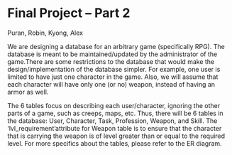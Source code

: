 # Final Project – Part 2
Puran, Robin, Kyong, Alex 

We are designing a database for an arbitrary game (specifically RPG). The database is meant to be maintained/updated by the administrator of the game.There are some restrictions to the database that would make the design/implementation of the database simpler. For example, one user is limited to have just one character in the game.  Also, we will assume that each character will have only one (or no) weapon, instead of having an armor as well. 

The 6 tables focus on describing each user/character, ignoring the other parts of a game, such as creeps, maps, etc. Thus, there will be 6 tables in the database: User, Character, Task, Profession, Weapon, and Skill. The ‘lvl_requirement’attribute for Weapon table is to ensure that the character that is carrying the weapon is of level greater than or equal to the required level. For more specifics about the tables, please refer to the ER diagram.
